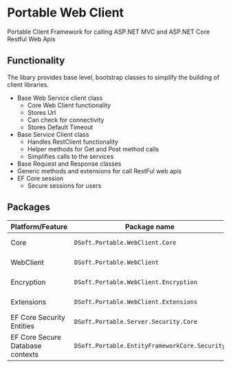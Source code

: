 # Portable Web Client

Portable Client Framework for calling ASP.NET MVC and ASP.NET Core Restful Web Apis

## Functionality
The libary provides base level, bootstrap classes to simplify the building of client libraries.

- Base Web Service client class
  - Core Web Client functionality
  - Stores Url
  - Can check for connectivity
  - Stores Default Timeout 
- Base Service Client class
  - Handles RestClient functionality
  - Helper methods for Get and Post method calls
  - Simplifies calls to the services
- Base Request and Response classes
- Generic methods and extensions for call RestFul web apis
- EF Core session
  - Secure sessions for users
 
 
## Packages ##

Platform/Feature               | Package name                              | Stable
-----------------------|-------------------------------------------|-----------------------------
Core             | `DSoft.Portable.WebClient.Core` | [![NuGet](https://img.shields.io/nuget/v/DSoft.Portable.WebClient.Core.svg?style=flat-square&label=nuget)](https://www.nuget.org/packages/DSoft.Portable.WebClient.Core/) |
WebClient             | `DSoft.Portable.WebClient` | [![NuGet](https://img.shields.io/nuget/v/DSoft.Portable.WebClient.svg?style=flat-square&label=nuget)](https://www.nuget.org/packages/DSoft.Portable.WebClient/) |
Encryption             | `DSoft.Portable.WebClient.Encryption` | [![NuGet](https://img.shields.io/nuget/v/DSoft.Portable.WebClient.Encryption.svg?style=flat-square&label=nuget)](https://www.nuget.org/packages/DSoft.Portable.WebClient.Encryption/) |
Extensions             | `DSoft.Portable.WebClient.Extensions` | [![NuGet](https://img.shields.io/nuget/v/DSoft.Portable.WebClient.Extensions.svg?style=flat-square&label=nuget)](https://www.nuget.org/packages/DSoft.Portable.WebClient.Extensions/) |
EF Core Security Entities       | `DSoft.Portable.Server.Security.Core` | [![NuGet](https://img.shields.io/nuget/v/DSoft.Portable.Server.Security.Core.svg?style=flat-square&label=nuget)](https://www.nuget.org/packages/DSoft.Portable.Server.Security.Core/) |
EF Core Secure Database contexts           | `DSoft.Portable.EntityFrameworkCore.Security` | [![NuGet](https://img.shields.io/nuget/v/DSoft.Portable.EntityFrameworkCore.Security.svg?style=flat-square&label=nuget)](https://www.nuget.org/packages/DSoft.Portable.EntityFrameworkCore.Security/) |
  

